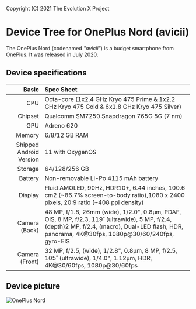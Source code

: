 Copyright (C) 2021 The Evolution X Project

# Device Tree for OnePlus Nord (avicii)

The OnePlus Nord (codenamed _"avicii"_) is a budget smartphone from OnePlus.
It was released in July 2020.

## Device specifications

 Basic                   | Spec Sheet                                                                                                                     
 -------------------------:|:------------------------------------------------------------------------
 CPU                     | Octa-core (1x2.4 GHz Kryo 475 Prime & 1x2.2 GHz Kryo 475 Gold & 6x1.8 GHz Kryo 475 Silver)                                                     
 Chipset                 | Qualcomm SM7250 Snapdragon 765G 5G (7 nm)                                                                                      
 GPU                     | Adreno 620                                                                                                                     
 Memory                  | 6/8/12 GB RAM                                                                                                                    
 Shipped Android Version | 11 with OxygenOS                                                                                                               
 Storage                 | 64/128/256 GB                                                                                                                     
 Battery                 | Non-removable Li-Po 4115 mAh battery                                                                                          
 Display                 | Fluid AMOLED, 90Hz, HDR10+, 6.44 inches, 100.6 cm2 (~86.7% screen-to-body ratio),1080 x 2400 pixels, 20:9 ratio (~408 ppi density)                                                 
 Camera (Back)           | 48 MP, f/1.8, 26mm (wide), 1/2.0", 0.8µm, PDAF, OIS, 8 MP, f/2.3, 119˚ (ultrawide), 5 MP, f/2.4, (depth)2 MP, f/2.4, (macro), Dual-LED flash, HDR, panorama, 4K@30fps, 1080p@30/60/240fps, gyro-EIS                                                                             
 Camera (Front)          | 32 MP, f/2.5, (wide), 1/2.8", 0.8µm, 8 MP, f/2.5, 105˚ (ultrawide), 1/4.0", 1.12µm, HDR, 4K@30/60fps, 1080p@30/60fps                                                          

## Device picture
![OnePlus Nord](https://i.imgur.com/gqWrZw0.jpg "OnePlus Nord")